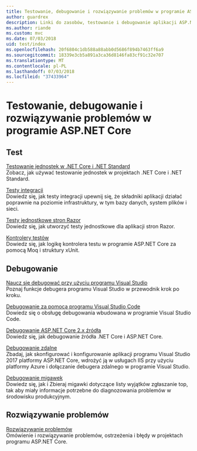 ```yaml
---
title: Testowanie, debugowanie i rozwiązywanie problemów w programie ASP.NET Core
author: guardrex
description: Linki do zasobów, testowanie i debugowanie aplikacji ASP.NET Core.
ms.author: riande
ms.custom: mvc
ms.date: 07/03/2018
uid: test/index
ms.openlocfilehash: 20f6804c1db588a88abb0d5686f894b7463ff6a9
ms.sourcegitcommit: 18339e3cb5a891a3ca36d8146fa83cf91c32e707
ms.translationtype: MT
ms.contentlocale: pl-PL
ms.lasthandoff: 07/03/2018
ms.locfileid: "37433964"
---
```

# <a name="test-debug-and-troubleshoot-in-aspnet-core"></a>Testowanie, debugowanie i rozwiązywanie problemów w programie ASP.NET Core

## <a name="test"></a>Test

[Testowanie jednostek w .NET Core i .NET Standard](/dotnet/articles/core/testing/)  
Zobacz, jak używać testowanie jednostek w projektach .NET Core i .NET Standard.

[Testy integracji](xref:test/integration-tests)  
Dowiedz się, jak testy integracji upewnij się, że składniki aplikacji działać poprawnie na poziomie infrastruktury, w tym bazy danych, system plików i sieci.

[Testy jednostkowe stron Razor](xref:test/razor-pages-tests)  
Dowiedz się, jak utworzyć testy jednostkowe dla aplikacji stron Razor.

[Kontrolery testów](xref:mvc/controllers/testing)  
Dowiedz się, jak logikę kontrolera testu w programie ASP.NET Core za pomocą Moq i struktury xUnit.

## <a name="debug"></a>Debugowanie

[Naucz się debugować przy użyciu programu Visual Studio](/visualstudio/debugger/getting-started-with-the-debugger)  
Poznaj funkcje debugera programu Visual Studio w przewodnik krok po kroku.

[Debugowanie za pomocą programu Visual Studio Code](https://code.visualstudio.com/docs/editor/debugging)  
Dowiedz się o obsługę debugowania wbudowana w programie Visual Studio Code.

[Debugowanie ASP.NET Core 2.x źródła](https://github.com/aspnet/Docs/issues/4155)  
Dowiedz się, jak debugowanie źródła .NET Core i ASP.NET Core.

[Debugowanie zdalne](/visualstudio/debugger/remote-debugging-azure)  
Zbadaj, jak skonfigurować i konfigurowanie aplikacji programu Visual Studio 2017 platformy ASP.NET Core, wdrożyć ją w usługach IIS przy użyciu platformy Azure i dołączanie debugera zdalnego w programie Visual Studio.

[Debugowanie migawek](/azure/application-insights/app-insights-snapshot-debugger)  
Dowiedz się, jak i Zbieraj migawki dotyczące listy wyjątków zgłaszanie top, tak aby miały informacje potrzebne do diagnozowania problemów w środowisku produkcyjnym.

## <a name="troubleshoot"></a>Rozwiązywanie problemów

[Rozwiązywanie problemów](xref:test/troubleshoot)  
Omówienie i rozwiązywanie problemów, ostrzeżenia i błędy w projektach programu ASP.NET Core.

